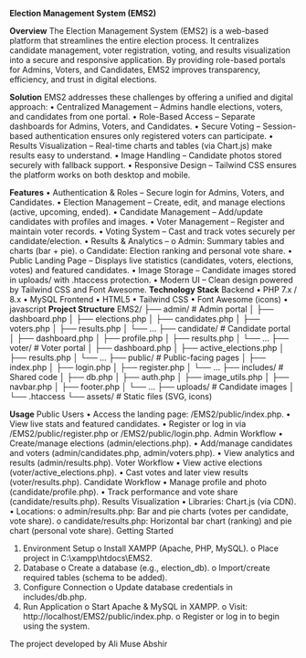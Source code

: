 **Election Management System (EMS2)**

**Overview**
The Election Management System (EMS2) is a web-based platform that streamlines the entire election process. It centralizes candidate management, voter registration, voting, and results visualization into a secure and responsive application. By providing role-based portals for Admins, Voters, and Candidates, EMS2 improves transparency, efficiency, and trust in digital elections.

**Solution**
EMS2 addresses these challenges by offering a unified and digital approach:
•	Centralized Management – Admins handle elections, voters, and candidates from one portal.
•	Role-Based Access – Separate dashboards for Admins, Voters, and Candidates.
•	Secure Voting – Session-based authentication ensures only registered voters can participate.
•	Results Visualization – Real-time charts and tables (via Chart.js) make results easy to understand.
•	Image Handling – Candidate photos stored securely with fallback support.
•	Responsive Design – Tailwind CSS ensures the platform works on both desktop and mobile.

**Features**
•	Authentication & Roles – Secure login for Admins, Voters, and Candidates.
•	Election Management – Create, edit, and manage elections (active, upcoming, ended).
•	Candidate Management – Add/update candidates with profiles and images.
•	Voter Management – Register and maintain voter records.
•	Voting System – Cast and track votes securely per candidate/election.
•	Results & Analytics –
o	Admin: Summary tables and charts (bar + pie).
o	Candidate: Election ranking and personal vote share.
•	Public Landing Page – Displays live statistics (candidates, voters, elections, votes) and featured candidates.
•	Image Storage – Candidate images stored in uploads/ with .htaccess protection.
•	Modern UI – Clean design powered by Tailwind CSS and Font Awesome.
**Technology Stack**
Backend
•	PHP 7.x / 8.x
•	MySQL 
Frontend
•	HTML5 
•	Tailwind CSS 
•	Font Awesome (icons)
•	javascript
**Project Structure**
EMS2/
├── admin/             # Admin portal
│   ├── dashboard.php
│   ├── elections.php
│   ├── candidates.php
│   ├── voters.php
│   ├── results.php
│   └── ...
├── candidate/         # Candidate portal
│   ├── dashboard.php
│   ├── profile.php
│   ├── results.php
│   └── ...
├── voter/             # Voter portal
│   ├── dashboard.php
│   ├── active_elections.php
│   ├── results.php
│   └── ...
├── public/            # Public-facing pages
│   ├── index.php
│   ├── login.php
│   ├── register.php
│   └── ...
├── includes/          # Shared code
│   ├── db.php
│   ├── auth.php
│   ├── image_utils.php
│   ├── navbar.php
│   ├── footer.php
│   └── ...
├── uploads/           # Candidate images
│   └── .htaccess
└── assets/            # Static files (SVG, icons)

**Usage**
Public Users
•	Access the landing page: /EMS2/public/index.php.
•	View live stats and featured candidates.
•	Register or log in via /EMS2/public/register.php or /EMS2/public/login.php.
Admin Workflow
•	Create/manage elections (admin/elections.php).
•	Add/manage candidates and voters (admin/candidates.php, admin/voters.php).
•	View analytics and results (admin/results.php).
Voter Workflow
•	View active elections (voter/active_elections.php).
•	Cast votes and later view results (voter/results.php).
Candidate Workflow
•	Manage profile and photo (candidate/profile.php).
•	Track performance and vote share (candidate/results.php).
Results Visualization
•	Libraries: Chart.js (via CDN).
•	Locations:
o	admin/results.php: Bar and pie charts (votes per candidate, vote share).
o	candidate/results.php: Horizontal bar chart (ranking) and pie chart (personal vote share).
Getting Started
1.	Environment Setup
o	Install XAMPP (Apache, PHP, MySQL).
o	Place project in C:\xampp\htdocs\EMS2.
2.	Database
o	Create a database (e.g., election_db).
o	Import/create required tables (schema to be added).
3.	Configure Connection
o	Update database credentials in includes/db.php.
4.	Run Application
o	Start Apache & MySQL in XAMPP.
o	Visit: http://localhost/EMS2/public/index.php.
o	Register or log in to begin using the system.

 The project developed by   Ali Muse Abshir 
